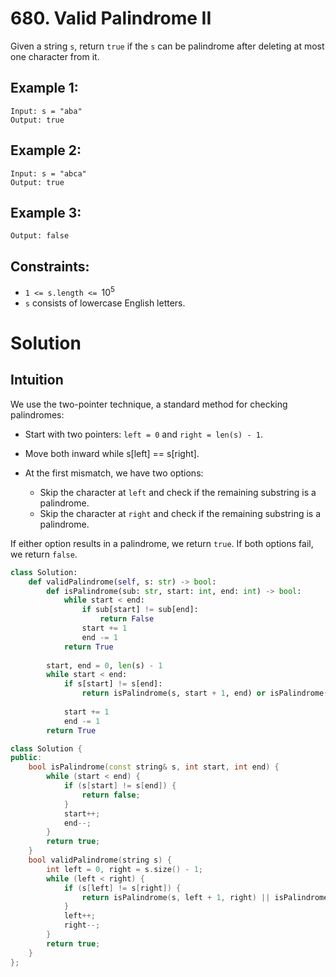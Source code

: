 # 680. Valid Palindrome II

Given a string `s`, return `true` if the `s` can be palindrome after deleting at most one character from it.

## Example 1:

```
Input: s = "aba"
Output: true
```
## Example 2:
```
Input: s = "abca"
Output: true
```
## Example 3:
```Input: s = "abc"
Output: false
```
## Constraints:
- `1 <= s.length <= `$10^5$
- `s` consists of lowercase English letters.


# Solution

## Intuition

We use the two-pointer technique, a standard method for checking palindromes:

* Start with two pointers: `left = 0` and `right = len(s) - 1`.

* Move both inward while s[left] == s[right].

* At the first mismatch, we have two options:
  - Skip the character at `left` and check if the remaining substring is a palindrome.
  - Skip the character at `right` and check if the remaining substring is a palindrome.


If either option results in a palindrome, we return `true`. If both options fail, we return `false`.

```python
class Solution:
    def validPalindrome(self, s: str) -> bool:
        def isPalindrome(sub: str, start: int, end: int) -> bool:
            while start < end:
                if sub[start] != sub[end]:
                    return False
                start += 1
                end -= 1
            return True
        
        start, end = 0, len(s) - 1
        while start < end:
            if s[start] != s[end]:
                return isPalindrome(s, start + 1, end) or isPalindrome(s, start, end - 1)
            
            start += 1
            end -= 1
        return True
```

```cpp
class Solution {
public:
    bool isPalindrome(const string& s, int start, int end) {
        while (start < end) {
            if (s[start] != s[end]) {
                return false;
            }
            start++;
            end--;
        }
        return true;
    }
    bool validPalindrome(string s) {
        int left = 0, right = s.size() - 1;
        while (left < right) {
            if (s[left] != s[right]) {
                return isPalindrome(s, left + 1, right) || isPalindrome(s, left, right - 1);
            }
            left++;
            right--;
        }
        return true;
    }
};
```